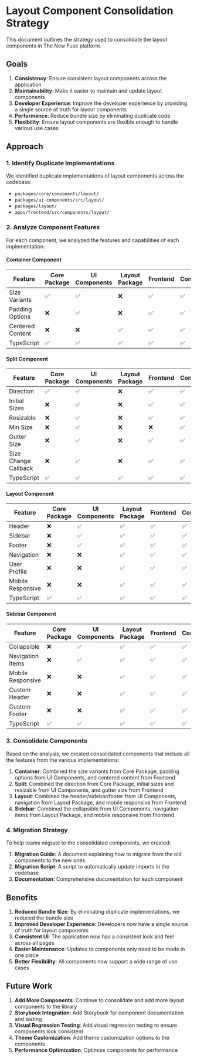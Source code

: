 # Layout Component Consolidation Strategy

This document outlines the strategy used to consolidate the layout components in The New Fuse platform.

## Goals

1. **Consistency**: Ensure consistent layout components across the application
2. **Maintainability**: Make it easier to maintain and update layout components
3. **Developer Experience**: Improve the developer experience by providing a single source of truth for layout components
4. **Performance**: Reduce bundle size by eliminating duplicate code
5. **Flexibility**: Ensure layout components are flexible enough to handle various use cases

## Approach

### 1. Identify Duplicate Implementations

We identified duplicate implementations of layout components across the codebase:

- `packages/core/components/layout/`
- `packages/ui-components/src/layout/`
- `packages/layout/`
- `apps/frontend/src/components/layout/`

### 2. Analyze Component Features

For each component, we analyzed the features and capabilities of each implementation:

#### Container Component

| Feature | Core Package | UI Components | Layout Package | Frontend | Consolidated |
|---------|-------------|---------------|----------------|----------|--------------|
| Size Variants | ✅ | ✅ | ❌ | ✅ | ✅ |
| Padding Options | ❌ | ✅ | ❌ | ✅ | ✅ |
| Centered Content | ❌ | ❌ | ✅ | ✅ | ✅ |
| TypeScript | ✅ | ✅ | ✅ | ✅ | ✅ |

#### Split Component

| Feature | Core Package | UI Components | Layout Package | Frontend | Consolidated |
|---------|-------------|---------------|----------------|----------|--------------|
| Direction | ✅ | ✅ | ❌ | ✅ | ✅ |
| Initial Sizes | ❌ | ✅ | ❌ | ✅ | ✅ |
| Resizable | ❌ | ✅ | ❌ | ✅ | ✅ |
| Min Size | ❌ | ✅ | ❌ | ❌ | ✅ |
| Gutter Size | ❌ | ✅ | ❌ | ✅ | ✅ |
| Size Change Callback | ❌ | ✅ | ❌ | ✅ | ✅ |
| TypeScript | ✅ | ✅ | ✅ | ✅ | ✅ |

#### Layout Component

| Feature | Core Package | UI Components | Layout Package | Frontend | Consolidated |
|---------|-------------|---------------|----------------|----------|--------------|
| Header | ❌ | ✅ | ✅ | ✅ | ✅ |
| Sidebar | ❌ | ✅ | ✅ | ✅ | ✅ |
| Footer | ❌ | ✅ | ✅ | ✅ | ✅ |
| Navigation | ❌ | ❌ | ✅ | ✅ | ✅ |
| User Profile | ❌ | ❌ | ✅ | ✅ | ✅ |
| Mobile Responsive | ❌ | ❌ | ✅ | ✅ | ✅ |
| TypeScript | ✅ | ✅ | ✅ | ✅ | ✅ |

#### Sidebar Component

| Feature | Core Package | UI Components | Layout Package | Frontend | Consolidated |
|---------|-------------|---------------|----------------|----------|--------------|
| Collapsible | ❌ | ✅ | ✅ | ✅ | ✅ |
| Navigation Items | ❌ | ✅ | ✅ | ✅ | ✅ |
| Mobile Responsive | ❌ | ❌ | ✅ | ✅ | ✅ |
| Custom Header | ❌ | ❌ | ✅ | ✅ | ✅ |
| Custom Footer | ❌ | ❌ | ✅ | ✅ | ✅ |
| TypeScript | ✅ | ✅ | ✅ | ✅ | ✅ |

### 3. Consolidate Components

Based on the analysis, we created consolidated components that include all the features from the various implementations:

1. **Container**: Combined the size variants from Core Package, padding options from UI Components, and centered content from Frontend
2. **Split**: Combined the direction from Core Package, initial sizes and resizable from UI Components, and gutter size from Frontend
3. **Layout**: Combined the header/sidebar/footer from UI Components, navigation from Layout Package, and mobile responsive from Frontend
4. **Sidebar**: Combined the collapsible from UI Components, navigation items from Layout Package, and mobile responsive from Frontend

### 4. Migration Strategy

To help teams migrate to the consolidated components, we created:

1. **Migration Guide**: A document explaining how to migrate from the old components to the new ones
2. **Migration Script**: A script to automatically update imports in the codebase
3. **Documentation**: Comprehensive documentation for each component

## Benefits

1. **Reduced Bundle Size**: By eliminating duplicate implementations, we reduced the bundle size
2. **Improved Developer Experience**: Developers now have a single source of truth for layout components
3. **Consistent UI**: The application now has a consistent look and feel across all pages
4. **Easier Maintenance**: Updates to components only need to be made in one place
5. **Better Flexibility**: All components now support a wide range of use cases

## Future Work

1. **Add More Components**: Continue to consolidate and add more layout components to the library
2. **Storybook Integration**: Add Storybook for component documentation and testing
3. **Visual Regression Testing**: Add visual regression testing to ensure components look consistent
4. **Theme Customization**: Add theme customization options to the components
5. **Performance Optimization**: Optimize components for performance
